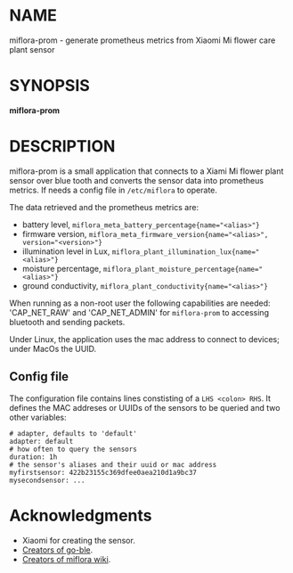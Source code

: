 # NAME

miflora-prom - generate prometheus metrics from Xiaomi Mi flower care plant sensor

# SYNOPSIS

**miflora-prom**

# DESCRIPTION

miflora-prom is a small application that connects to a Xiami Mi flower plant sensor over blue tooth
and converts the sensor data into prometheus metrics. If needs a config file in `/etc/miflora` to
operate.

The data retrieved and the prometheus metrics are:

* battery level, `miflora_meta_battery_percentage{name="<alias>"}`
* firmware version, `miflora_meta_firmware_version{name="<alias>", version="<version>"}`
* illumination level in Lux, `miflora_plant_illumination_lux{name="<alias>"}`
* moisture percentage, `miflora_plant_moisture_percentage{name="<alias>"}`
* ground conductivity, `miflora_plant_conductivity{name="<alias>"}`

When running as a non-root user the following capabilities are needed:
'CAP_NET_RAW' and 'CAP_NET_ADMIN' for `miflora-prom` to accessing bluetooth and sending packets.

Under Linux, the application uses the mac address to connect to devices; under MacOs the UUID.

## Config file

The configuration file contains lines constisting of a `LHS <colon> RHS`. It defines the MAC
addreses or UUIDs of the sensors to be queried and two other variables:

    # adapter, defaults to 'default'
    adapter: default
    # how often to query the sensors
    duration: 1h
    # the sensor's aliases and their uuid or mac address
    myfirstsensor: 422b23155c369dfee0aea210d1a9bc37
    mysecondsensor: ...

# Acknowledgments

- Xiaomi for creating the sensor.
- [Creators of go-ble](https://github.com/go-ble/ble).
- [Creators of miflora wiki](https://github.com/ChrisScheffler/miflora/wiki/The-Basics).
